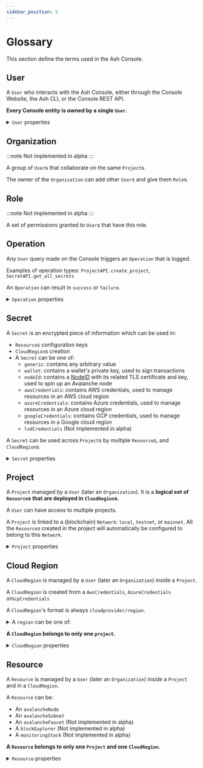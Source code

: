 ```yaml
---
sidebar_position: 5
---
```


# Glossary

This section define the terms used in the Ash Console.

## User

A `User` who interacts with the Ash Console, either through the Console Website, the Ash CLI, or the Console REST API.

**Every Console entity is owned by a single `User`.**

<details>
  <summary><code>User</code> properties</summary>
  <div>

```python
id: UUID4
username: str
firstname: str
lastname: str
email: str
```

  </div>
</details>

## Organization

:::note
Not implemented in alpha
:::

A group of `User`s that collaborate on the same `Project`s.

The owner of the `Organization` can add other `User`s and give them `Role`s.

## Role

:::note
Not implemented in alpha
:::

A set of permissions granted to `User`s that have this role.

## Operation

Any `User` query made on the Console triggers an `Operation` that is logged.

Examples of operation types: `ProjectAPI.create_project`, `SecretAPI.get_all_secrets`

An `Operation` can result in `success` or `failure`.

<details>
  <summary><code>Operation</code> properties</summary>
  <div>

```python
id: UUID4
owner_id: UUID4 # The user who performed the operation
logged: datetime
target_type: str
target_id: UUID4 | None # Can be None if the operation is not related to a specific item
target_value: str | None
operation_type: str
args: List[str]
kwargs: Dict[str, str]
result: OperationResult
error_msg: str | None
```

  </div>
</details>

## Secret

A `Secret` is an encrypted piece of information which can be used in:

- `Resource`s configuration keys
- `CloudRegion`s creation
- A `Secret` can be one of:
  - `generic`: contains any arbitrary value
  - `wallet`: contains a wallet's private key, used to sign transactions
  - `nodeId`: contains a [NodeID](https://docs.avax.network/nodes/maintain/node-backup-and-restore#nodeid) with its related TLS certificate and key, used to spin up an Avalanche node
  - `awsCredentials`: contains AWS credentials, used to manage resources in an AWS cloud region
  - `azureCredentials`: contains Azure credentials, used to manage resources in an Azure cloud region
  - `googleCredentials`: contains GCP credentials, used to manage resources in a Google cloud region
  - `lxdCredentials` (Not implemented in alpha)

A `Secret` can be used across `Project`s by multiple `Resource`s, and `CloudRegion`s.

<details>
  <summary><code>Secret</code> properties</summary>
  <div>

```python
id: UUID4
owner_id: UUID4
name: str
secret_type: SecretType
created: datetime
used_by: Dict[UUID4, str] # (UUID => EntityType)
... # extra properties based on type
```

  </div>
</details>

## Project

A `Project` managed by a `User` (later an `Organization`). It is a **logical set of `Resource`s that are deployed in `CloudRegion`s**.

A `User` can have access to multiple projects.

A `Project` is linked to a (blockchain) `Network`: `local`, `testnet`, or `mainnet`. All the `Resource`s created in the project will automatically be configured to belong to this `Network`.

<details>
  <summary><code>Project</code> properties</summary>
  <div>

```python
id: UUID4
owner_id: UUID4
name: str
network: Network
created: datetime
cloud_regions_ids: Dict[str, UUID4]
resources_ids: Dict[str, UUID4]
...
```

  </div>
</details>

## Cloud Region

A `CloudRegion` is managed by a `User` (later an `Organization`) inside a `Project`.

A `CloudRegion` is created from a `AwsCredentials`, `AzureCredentials` or`GcpCredentials`

A `CloudRegion`'s format is always `cloudprovider/region`.

<details>
  <summary>A <code>region</code> can be one of:</summary>
  <div>

<details>
  <summary><code>azure/*</code></summary>
  <div>

- `azure/australiacentral`
- `azure/australiacentral2`
- `azure/australiaeast`
- `azure/australiasoutheast`
- `azure/brazilsouth`
- `azure/canadacentral`
- `azure/canadaeast`
- `azure/centralindia`
- `azure/centralus`
- `azure/eastasia`
- `azure/eastus`
- `azure/eastus2`
- `azure/francecentral`
- `azure/francesouth`
- `azure/germanynorth`
- `azure/germanywestcentral`
- `azure/japaneast`
- `azure/japanwest`
- `azure/koreacentral`
- `azure/koreasouth`
- `azure/northcentralus`
- `azure/northeurope`
- `azure/norwayeast`
- `azure/norwaywest`
- `azure/qatarcentral`
- `azure/southafricanorth`
- `azure/southafricawest`
- `azure/southcentralus`
- `azure/southeastasia`
- `azure/southindia`
- `azure/swedencentral`
- `azure/switzerlandnorth`
- `azure/switzerlandwest`
- `azure/uaecentral`
- `azure/uaenorth`
- `azure/uksouth`
- `azure/ukwest`
- `azure/westcentralus`
- `azure/westeurope`
- `azure/westindia`
- `azure/westus`
- `azure/westus2`
- `azure/westus3`

</div>
</details>

<details>
  <summary><code>aws/*</code></summary>
  <div>

- `aws/af-south-1`
- `aws/ap-east-1`
- `aws/ap-northeast-1`
- `aws/ap-northeast-2`
- `aws/ap-northeast-3`
- `aws/ap-south-1`
- `aws/ap-south-2`
- `aws/ap-southeast-1`
- `aws/ap-southeast-2`
- `aws/ap-southeast-3`
- `aws/ap-southeast-4`
- `aws/ca-central-1`
- `aws/eu-central-1`
- `aws/eu-central-2`
- `aws/eu-north-1`
- `aws/eu-south-1`
- `aws/eu-south-2`
- `aws/eu-west-1`
- `aws/eu-west-2`
- `aws/eu-west-3`
- `aws/me-central-1`
- `aws/me-south-1`
- `aws/sa-east-1`
- `aws/us-east-1`
- `aws/us-east-2`
- `aws/us-west-1`
- `aws/us-west-2`

</div>
</details>

<details>
  <summary><code>google/*</code></summary>
  <div>

- `google/asia-east1`
- `google/asia-east2`
- `google/asia-northeast1`
- `google/asia-northeast2`
- `google/asia-northeast3`
- `google/asia-south1`
- `google/asia-southeast1`
- `google/asia-southeast2`
- `google/australia-southeast1`
- `google/europe-central2`
- `google/europe-north1`
- `google/europe-west1`
- `google/europe-west2`
- `google/europe-west3`
- `google/europe-west4`
- `google/europe-west6`
- `google/northamerica-northeast1`
- `google/southamerica-east1`
- `google/us-central1`
- `google/us-east1`
- `google/us-east4`
- `google/us-west1`
- `google/us-west2`
- `google/us-west3`
- `google/us-west4`

</div>
</details>

</div>
</details>

**A `CloudRegion` belongs to only one `project`.**

<details>
  <summary><code>CloudRegion</code> properties</summary>
  <div>

```python
id: UUID4
owner_id: UUID4
project_id: UUID4
created: datetime
cloud_provider: CloudProvider
region: Region
cloud_credentials_secret_id: UUID4
status: CloudRegionStatus
```

  </div>
</details>

## Resource

A `Resource` is managed by a `User` (later an `Organization`) inside a `Project` and in a `CloudRegion`.

A `Resource` can be:

- An `avalancheNode`
- An `avalancheSubnet`
- An `avalancheFaucet` (Not implemented in alpha)
- A `blockExplorer` (Not implemented in alpha)
- A `monitoringStack` (Not implemented in alpha)

**A `Resource` belongs to only one `Project` and one `CloudRegion`.**

<details>
  <summary><code>Resource</code> properties</summary>
  <div>

```python
id: UUID4
owner_id: UUID4
project_id: UUID4
created: datetime
resource_type: ResourceType
cloud_region_id: UUID4
... # extra properties based on type
```

  </div>
</details>
